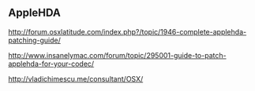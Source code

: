 ## AppleHDA

http://forum.osxlatitude.com/index.php?/topic/1946-complete-applehda-patching-guide/

http://www.insanelymac.com/forum/topic/295001-guide-to-patch-applehda-for-your-codec/

http://vladichimescu.me/consultant/OSX/